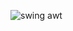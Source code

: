 ![swing awt](https://github.com/SiriSathish600/OOJ/assets/153629401/2ae031b7-56ce-438c-8577-8e5bbc0698d5)
